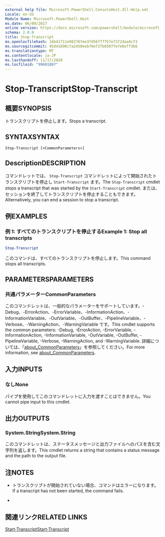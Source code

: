 ```yaml
---
external help file: Microsoft.PowerShell.ConsoleHost.dll-Help.xml
Locale: en-US
Module Name: Microsoft.PowerShell.Host
ms.date: 06/09/2017
online version: https://docs.microsoft.com/powershell/module/microsoft.powershell.host/stop-transcript?view=powershell-7.2&WT.mc_id=ps-gethelp
schema: 2.0.0
title: Stop-Transcript
ms.openlocfilehash: 16b41711e98276fee37d56f77f57e7372daa4cf3
ms.sourcegitcommit: 95d41698c7a2450eeb70ef2fb6507fe7e6eff3b6
ms.translationtype: MT
ms.contentlocale: ja-JP
ms.lasthandoff: 11/17/2020
ms.locfileid: "99601807"
---
```

# <span data-ttu-id="bb7d6-102">Stop-Transcript</span><span class="sxs-lookup"><span data-stu-id="bb7d6-102">Stop-Transcript</span></span>

## <span data-ttu-id="bb7d6-103">概要</span><span class="sxs-lookup"><span data-stu-id="bb7d6-103">SYNOPSIS</span></span>
<span data-ttu-id="bb7d6-104">トランスクリプトを停止します。</span><span class="sxs-lookup"><span data-stu-id="bb7d6-104">Stops a transcript.</span></span>

## <span data-ttu-id="bb7d6-105">SYNTAX</span><span class="sxs-lookup"><span data-stu-id="bb7d6-105">SYNTAX</span></span>

```
Stop-Transcript [<CommonParameters>]
```

## <span data-ttu-id="bb7d6-106">Description</span><span class="sxs-lookup"><span data-stu-id="bb7d6-106">DESCRIPTION</span></span>

<span data-ttu-id="bb7d6-107">コマンドレットでは、 `Stop-Transcript` コマンドレットによって開始されたトランスクリプトを停止し `Start-Transcript` ます。</span><span class="sxs-lookup"><span data-stu-id="bb7d6-107">The `Stop-Transcript` cmdlet stops a transcript that was started by the `Start-Transcript` cmdlet.</span></span>
<span data-ttu-id="bb7d6-108">または、セッションを終了してトランスクリプトを停止することもできます。</span><span class="sxs-lookup"><span data-stu-id="bb7d6-108">Alternatively, you can end a session to stop a transcript.</span></span>

## <span data-ttu-id="bb7d6-109">例</span><span class="sxs-lookup"><span data-stu-id="bb7d6-109">EXAMPLES</span></span>

### <span data-ttu-id="bb7d6-110">例 1: すべてのトランスクリプトを停止する</span><span class="sxs-lookup"><span data-stu-id="bb7d6-110">Example 1: Stop all transcripts</span></span>

```powershell
Stop-Transcript
```

<span data-ttu-id="bb7d6-111">このコマンドは、すべてのトランスクリプトを停止します。</span><span class="sxs-lookup"><span data-stu-id="bb7d6-111">This command stops all transcripts.</span></span>

## <span data-ttu-id="bb7d6-112">PARAMETERS</span><span class="sxs-lookup"><span data-stu-id="bb7d6-112">PARAMETERS</span></span>

### <span data-ttu-id="bb7d6-113">共通パラメーター</span><span class="sxs-lookup"><span data-stu-id="bb7d6-113">CommonParameters</span></span>

<span data-ttu-id="bb7d6-114">このコマンドレットは、一般的なパラメーターをサポートしています。-Debug、-ErrorAction、-ErrorVariable、-InformationAction、-InformationVariable、-OutVariable、-OutBuffer、-PipelineVariable、-Verbose、-WarningAction、-WarningVariable です。</span><span class="sxs-lookup"><span data-stu-id="bb7d6-114">This cmdlet supports the common parameters: -Debug, -ErrorAction, -ErrorVariable, -InformationAction, -InformationVariable, -OutVariable, -OutBuffer, -PipelineVariable, -Verbose, -WarningAction, and -WarningVariable.</span></span> <span data-ttu-id="bb7d6-115">詳細については、「[about_CommonParameters](https://go.microsoft.com/fwlink/?LinkID=113216)」を参照してください。</span><span class="sxs-lookup"><span data-stu-id="bb7d6-115">For more information, see [about_CommonParameters](https://go.microsoft.com/fwlink/?LinkID=113216).</span></span>

## <span data-ttu-id="bb7d6-116">入力</span><span class="sxs-lookup"><span data-stu-id="bb7d6-116">INPUTS</span></span>

### <span data-ttu-id="bb7d6-117">なし</span><span class="sxs-lookup"><span data-stu-id="bb7d6-117">None</span></span>

<span data-ttu-id="bb7d6-118">パイプを使用してこのコマンドレットに入力を渡すことはできません。</span><span class="sxs-lookup"><span data-stu-id="bb7d6-118">You cannot pipe input to this cmdlet.</span></span>

## <span data-ttu-id="bb7d6-119">出力</span><span class="sxs-lookup"><span data-stu-id="bb7d6-119">OUTPUTS</span></span>

### <span data-ttu-id="bb7d6-120">System.String</span><span class="sxs-lookup"><span data-stu-id="bb7d6-120">System.String</span></span>

<span data-ttu-id="bb7d6-121">このコマンドレットは、ステータスメッセージと出力ファイルへのパスを含む文字列を返します。</span><span class="sxs-lookup"><span data-stu-id="bb7d6-121">This cmdlet returns a string that contains a status message and the path to the output file.</span></span>

## <span data-ttu-id="bb7d6-122">注</span><span class="sxs-lookup"><span data-stu-id="bb7d6-122">NOTES</span></span>

* <span data-ttu-id="bb7d6-123">トランスクリプトが開始されていない場合、コマンドはエラーになります。</span><span class="sxs-lookup"><span data-stu-id="bb7d6-123">If a transcript has not been started, the command fails.</span></span>

*

## <span data-ttu-id="bb7d6-124">関連リンク</span><span class="sxs-lookup"><span data-stu-id="bb7d6-124">RELATED LINKS</span></span>

[<span data-ttu-id="bb7d6-125">Start-Transcript</span><span class="sxs-lookup"><span data-stu-id="bb7d6-125">Start-Transcript</span></span>](Start-Transcript.md)

